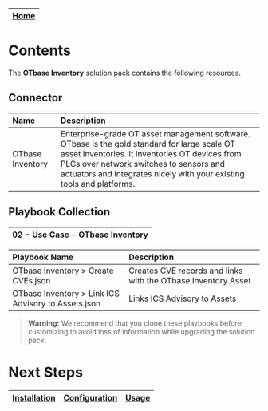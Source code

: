 | [Home](../README.md) |
 | -------------------------------------------- |

  # Contents

The **OTbase Inventory** solution pack contains the following resources.




## Connector

| Name | Description |
| :- | :- |
| OTbase Inventory | Enterprise-grade OT asset management software. OTbase is the gold standard for large scale OT asset inventories. It inventories OT devices from PLCs over network switches to sensors and actuators and integrates nicely with your existing tools and platforms. |







## Playbook Collection

| 02 - Use Case - OTbase Inventory |
|:------------:|

| Playbook Name | Description |
| :- | :- |
| OTbase Inventory > Create CVEs.json | Creates CVE records and links with the OTbase Inventory Asset |
| OTbase Inventory > Link ICS Advisory to Assets.json | Links ICS Advisory to Assets |





>**Warning:** We recommend that you clone these playbooks before customizing to avoid loss of information while upgrading the solution pack.

# Next Steps
| [Installation](./setup.md#installation) | [Configuration](./setup.md#configuration) | [Usage](./usage.md) |
| ----------------------------------------- | ------------------------------------------- | --------------------- |